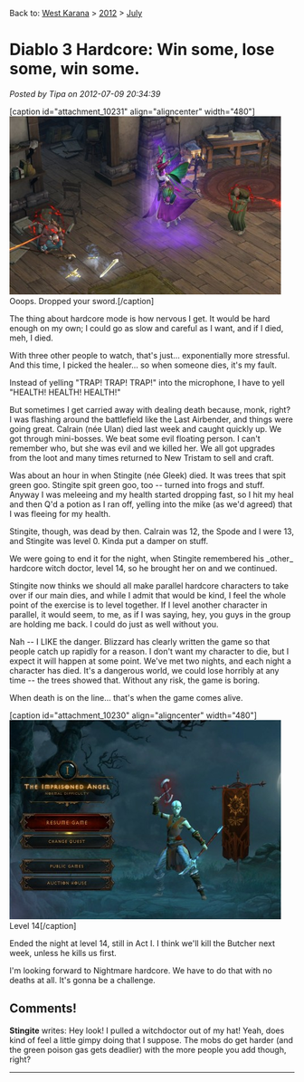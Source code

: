 Back to: [West Karana](/posts/westkarana.md) > [2012](/posts/2012/westkarana.md) > [July](./westkarana.md)
# Diablo 3 Hardcore: Win some, lose some, win some.

*Posted by Tipa on 2012-07-09 20:34:39*

[caption id="attachment\_10231" align="aligncenter" width="480"][![](../../../uploads/2012/07/Diablo-III-2012-07-08-22-57-50-97-480x315.jpg "Ooops. Dropped your sword.")](../../../uploads/2012/07/Diablo-III-2012-07-08-22-57-50-97.jpg) Ooops. Dropped your sword.[/caption]

The thing about hardcore mode is how nervous I get. It would be hard enough on my own; I could go as slow and careful as I want, and if I died, meh, I died.

With three other people to watch, that's just... exponentially more stressful. And this time, I picked the healer... so when someone dies, it's my fault.

Instead of yelling "TRAP! TRAP! TRAP!" into the microphone, I have to yell "HEALTH! HEALTH! HEALTH!"

But sometimes I get carried away with dealing death because, monk, right? I was flashing around the battlefield like the Last Airbender, and things were going great. Calrain (née Ulan) died last week and caught quickly up. We got through mini-bosses. We beat some evil floating person. I can't remember who, but she was evil and we killed her. We all got upgrades from the loot and many times returned to New Tristam to sell and craft.

Was about an hour in when Stingite (née Gleek) died. It was trees that spit green goo. Stingite spit green goo, too -- turned into frogs and stuff. Anyway I was meleeing and my health started dropping fast, so I hit my heal and then Q'd a potion as I ran off, yelling into the mike (as we'd agreed) that I was fleeing for my health.

Stingite, though, was dead by then. Calrain was 12, the Spode and I were 13, and Stingite was level 0. Kinda put a damper on stuff.

We were going to end it for the night, when Stingite remembered his \_other\_ hardcore witch doctor, level 14, so he brought her on and we continued.

Stingite now thinks we should all make parallel hardcore characters to take over if our main dies, and while I admit that would be kind, I feel the whole point of the exercise is to level together. If I level another character in parallel, it would seem, to me, as if I was saying, hey, you guys in the group are holding me back. I could do just as well without you.

Nah -- I LIKE the danger. Blizzard has clearly written the game so that people catch up rapidly for a reason. I don't want my character to die, but I expect it will happen at some point. We've met two nights, and each night a character has died. It's a dangerous world, we could lose horribly at any time -- the trees showed that. Without any risk, the game is boring.

When death is on the line... that's when the game comes alive.

[caption id="attachment\_10230" align="aligncenter" width="480"][![](../../../uploads/2012/07/Diablo-III-2012-07-08-23-55-57-42-480x352.jpg "Level 14")](../../../uploads/2012/07/Diablo-III-2012-07-08-23-55-57-42.jpg) Level 14[/caption]

Ended the night at level 14, still in Act I. I think we'll kill the Butcher next week, unless he kills us first.

I'm looking forward to Nightmare hardcore. We have to do that with no deaths at all. It's gonna be a challenge.

## Comments!

**Stingite** writes: Hey look! I pulled a witchdoctor out of my hat! Yeah, does kind of feel a little gimpy doing that I suppose. The mobs do get harder (and the green poison gas gets deadlier) with the more people you add though, right?

---

